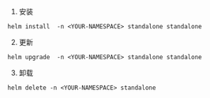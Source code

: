 1. 安装
```shell
helm install  -n <YOUR-NAMESPACE> standalone standalone 
```

2. 更新
```shell
helm upgrade  -n <YOUR-NAMESPACE> standalone standalone
```

3. 卸载
```shell
helm delete -n <YOUR-NAMESPACE> standalone
```
